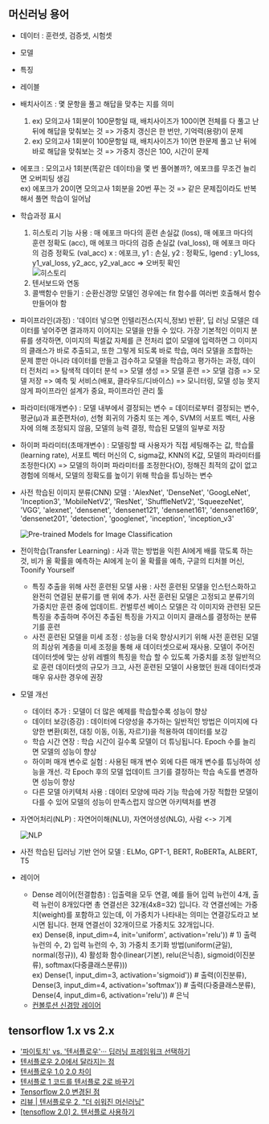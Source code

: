 ## 머신러닝 용어

  - 데이터 : 훈련셋, 검증셋, 시험셋
  
  - 모델
  
  - 특징
  
  - 레이블
  
  - 배치사이즈 : 몇 문항을 풀고 해답을 맞추는 지를 의미
    1. ex) 모의고사 1회분이 100문항일 때, 배치사이즈가 100이면 전체를 다 풀고 난 뒤에 해답을 맞춰보는 것 => 가중치 갱신은 한 번만, 기억력(용량)이 문제
    2. ex) 모의고사 1회분이 100문항일 때, 배치사이즈가 1이면 한문제 풀고 난 뒤에 바로 해답을 맞춰보는 것 => 가중치 갱신은 100, 시간이 문제
    
  - 에포크 : 모의고사 1회분(똑같은 데이터)을 몇 번 풀어볼까?, 에포크를 무조건 늘리면 오버피팅 생김  
    ex) 에포크가 20이면 모의고사 1회분을 20번 푸는 것 => 같은 문제집이라도 반복해서 풀면 학습이 일어남
    
  - 학습과정 표시  
    1. 히스토리 기능 사용 : 매 에포크 마다의 훈련 손실값 (loss), 매 에포크 마다의 훈련 정확도 (acc), 매 에포크 마다의 검증 손실값 (val_loss), 매 에포크 마다의 검증 정확도 (val_acc)
      x : 에포크, y1 : 손실, y2 : 정확도, lgend : y1_loss, y1_val_loss, y2_acc, y2_val_acc => 오버핏 확인  
      ![히스토리](http://tykimos.github.io/warehouse/2017-7-9-Training_Monitoring_output_7_2.png)
    2. 텐서보드와 연동
    3. 콜백함수 만들기 : 순환신경망 모델인 경우에는 fit 함수를 여러번 호출해서 함수 만들어야 함
    
  - 파이프라인(과정) : '데이터 넣으면 인텔리전스(지식,정보) 반환', 딥 러닝 모델은 데이터를 넣어주면 결과까지 이어지는 모델을 만들 수 있다. 가장 기본적인 이미지 분류를 생각하면, 이미지의 픽셀값 자체를 큰 전처리 없이 모델에 입력하면 그 이미지의 클래스가 바로 추출되고, 또한 그렇게 되도록 바로 학습, 여러 모델을 조합하는 문제 뿐만 아니라 데이터를 만들고 검수하고 모델을 학습하고 평가하는 과정, 데이터 전처리 => 탐색적 데이터 분석 => 모델 생성 => 모델 훈련 => 모델 검증 => 모델 저장 => 예측 및 서비스(배포, 클라우드/디바이스) => 모니터링, 모델 성능 못지않게 파이프라인 설계가 중요, 파이프라인 관리 툴
  
  - 파라미터(매개변수) : 모델 내부에서 결정되는 변수 = 데이터로부터 결정되는 변수, 평균(μ)과 표준편차(σ), 선형 회귀의 가중치 또는 계수, SVM의 서포트 벡터, 사용자에 의해 조정되지 않음, 모델의 능력 결정, 학습된 모델의 일부로 저장
  
  - 하이퍼 파라미터(초매개변수) : 모델링할 때 사용자가 직접 세팅해주는 값, 학습률(learning rate), 서포트 벡터 머신의 C, sigma값, KNN의 K값, 모델의 파라미터를 조정한다(X) => 모델의 하이퍼 파라미터를 조정한다(O), 정해진 최적의 값이 없고 경험에 의해서, 모델의 정확도를 높이기 위해 학습을 튜닝하는 변수
  - 사전 학습된 이미지 분류(CNN) 모델 : 'AlexNet', 'DenseNet', 'GoogLeNet', 'Inception3', 'MobileNetV2', 'ResNet', 'ShuffleNetV2', 'SqueezeNet', 'VGG', 'alexnet', 'densenet', 'densenet121', 'densenet161', 'densenet169', 'densenet201', 'detection', 'googlenet', 'inception', 'inception_v3' 
  
    ![Pre-trained Models for Image Classification](https://www.learnopencv.com/wp-content/uploads/2019/06/Model_Timeline.png)
  - 전이학습(Transfer Learning) : 사과 깎는 방법을 익힌 AI에게 배를 깎도록 하는 것, 비가 올 확률을 예측하는 AI에게 눈이 올 확률을 예측, 구글의 티처블 머신, Toonify Yourself
    - 특징 추출을 위해 사전 훈련된 모델 사용 : 사전 훈련된 모델을 인스턴스화하고 완전히 연결된 분류기를 맨 위에 추가. 사전 훈련된 모델은 고정되고 분류기의 가중치만 훈련 중에 업데이트. 컨벌루션 베이스 모델은 각 이미지와 관련된 모든 특징을 추출하며 주어진 추출된 특징을 가지고 이미지 클래스를 결정하는 분류기를 훈련
    - 사전 훈련된 모델을 미세 조정 : 성능을 더욱 향상시키기 위해 사전 훈련된 모델의 최상위 계층을 미세 조정을 통해 새 데이터셋으로써 재사용. 모델이 주어진 데이터셋에 맞는 상위 레벨의 특징을 학습 할 수 있도록 가중치를 조정 일반적으로 훈련 데이터셋의 규모가 크고, 사전 훈련된 모델이 사용했던 원래 데이터셋과 매우 유사한 경우에 권장
    
  - 모델 개선
    - 데이터 추가 : 모델이 더 많은 예제를 학습할수록 성능이 향상
    - 데이터 보강(증강) : 데이터에 다양성을 추가하는 일반적인 방법은 이미지에 다양한 변환(회전, 대칭 이동, 이동, 자르기)을 적용하여 데이터를 보강
    - 학습 시간 연장 : 학습 시간이 길수록 모델이 더 튜닝됩니다. Epoch 수를 늘리면 모델의 성능이 향상
    - 하이퍼 매개 변수로 실험 : 사용된 매개 변수 외에 다른 매개 변수를 튜닝하여 성능을 개선. 각 Epoch 후의 모델 업데이트 크기를 결정하는 학습 속도를 변경하면 성능이 향상
    - 다른 모델 아키텍처 사용 : 데이터 모양에 따라 기능 학습에 가장 적합한 모델이 다를 수 있어 모델의 성능이 만족스럽지 않으면 아키텍처를 변경
  - 자연어처리(NLP) : 자연어이해(NLU), 자연어생성(NLG), 사람 <-> 기계
  
    ![NLP](http://t1.kakaocdn.net/braincloud/homepage/article_image/244ee65c-6b3b-45cf-8b95-b684343a745c.png)
    
  - 사전 학습된 딥러닝 기반 언어 모델 : ELMo, GPT-1, BERT, RoBERTa, ALBERT, T5
  - 레이어
    -  Dense 레이어(전결합층) : 입출력을 모두 연결, 예를 들어 입력 뉴런이 4개, 출력 뉴런이 8개있다면 총 연결선은 32개(4x8=32) 입니다. 각 연결선에는 가중치(weight)를 포함하고 있는데, 이 가중치가 나타내는 의미는 연결강도라고 보시면 됩니다. 현재 연결선이 32개이므로 가중치도 32개입니다.  
      ex) Dense(8, input_dim=4, init='uniform', activation='relu')) # 1) 출력 뉴런의 수, 2) 입력 뉴런의 수, 3) 가중치 초기화 방법(uniform(균일), normal(정규)), 4) 활성화 함수(linear(기본), relu(은닉층), sigmoid(이진분류), softmax(다중클래스분류)))  
      ex) Dense(1, input_dim=3, activation='sigmoid')) # 출력(이진분류),   
        Dense(3, input_dim=4, activation='softmax')) # 출력(다중클래스분류),   
        Dense(4, input_dim=6, activation='relu')) # 은닉  
    - [컨볼루션 신경망 레이어](https://tykimos.github.io/2017/01/27/CNN_Layer_Talk/) 

## tensorflow 1.x vs 2.x
- ['파이토치' vs. '텐서플로우'··· 딥러닝 프레임워크 선택하기](http://www.ciokorea.com/news/129667)
- [텐서플로우 2.0에서 달라지는 점](https://mc.ai/텐서플로우-2-0에서-달라지는-점/)
- [텐서플로우 1.0 2.0 차이](https://needjarvis.tistory.com/515)
- [텐서플로 1 코드를 텐서플로 2로 바꾸기](https://www.tensorflow.org/guide/migrate?hl=ko)
- [Tensorflow 2.0 변경된 점](https://provia.tistory.com/78)
- [리뷰 | 텐서플로우 2, "더 쉬워진 머신러닝"](http://www.itworld.co.kr/news/125595)
- [[tensoflow 2.0] 2. 텐서플로 사용하기](https://leejigun.github.io/tensorflow2_2)
